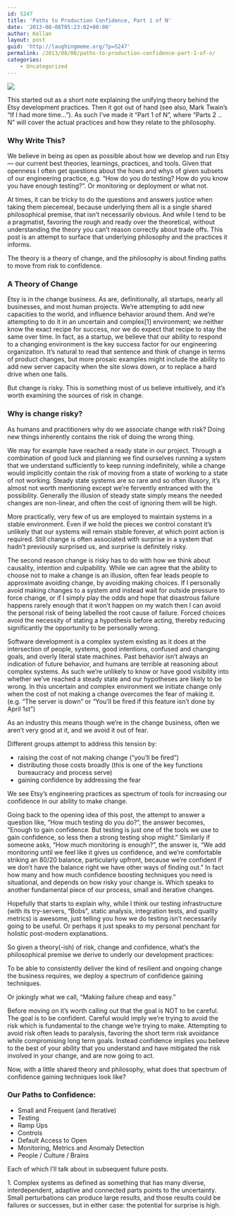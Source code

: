 ```yaml
---
id: 5247
title: 'Paths to Production Confidence, Part 1 of N'
date: '2013-08-08T05:23:02+00:00'
author: Kellan
layout: post
guid: 'http://laughingmeme.org/?p=5247'
permalink: /2013/08/08/paths-to-production-confidence-part-1-of-n/
categories:
    - Uncategorized
---
```


[![](http://kellanio.photos.s3.amazonaws.com/1/photos/7e/1a/48/78/8093795204_10672eb0c4_z.jpg)](http://photos.kellan.io/photos/51035734193@N01/8093795204/)

This started out as a short note explaining the unifying theory behind the Etsy development practices. Then it got out of hand (see also, Mark Twain’s “If I had more time…”). As such I’ve made it “Part 1 of N”, where “Parts 2 .. N” will cover the actual practices and how they relate to the philosophy.

### Why Write This?

We believe in being as open as possible about how we develop and run Etsy — our current best theories, learnings, practices, and tools. Given that openness I often get questions about the hows and whys of given subsets of our engineering practice, e.g. “How do you do testing? How do you know you have enough testing?”. Or monitoring or deployment or what not.

At times, it can be tricky to do the questions and answers justice when taking them piecemeal, because underlying them all is a single shared philosophical premise, that isn’t necessarily obvious. And while I tend to be a pragmatist, favoring the rough and ready over the theoretical, without understanding the theory you can’t reason correctly about trade offs. This post is an attempt to surface that underlying philosophy and the practices it informs.

The theory is a theory of change, and the philosophy is about finding paths to move from risk to confidence.

### A Theory of Change

Etsy is in the change business. As are, definitionally, all startups, nearly all businesses, and most human projects. We’re attempting to add new capacities to the world, and influence behavior around them. And we’re attempting to do it in an uncertain and complex\[1\] environment; we neither know the exact recipe for success, nor we do expect that recipe to stay the same over time. In fact, as a startup, we believe that our ability to respond to a changing environment is the key success factor for our engineering organization. It’s natural to read that sentence and think of change in terms of product changes, but more prosaic examples might include the ability to add new server capacity when the site slows down, or to replace a hard drive when one fails.

But change is risky. This is something most of us believe intuitively, and it’s worth examining the sources of risk in change.

### Why is change risky?

As humans and practitioners why do we associate change with risk? Doing new things inherently contains the risk of doing the wrong thing.

We may for example have reached a ready state in our project. Through a combination of good luck and planning we find ourselves running a system that we understand sufficiently to keep running indefinitely, while a change would implicitly contain the risk of moving from a state of working to a state of not working. Steady state systems are so rare and so often illusory, it’s almost not worth mentioning except we’re fervently entranced with the possibility. Generally the illusion of steady state simply means the needed changes are non-linear, and often the cost of ignoring them will be high.

More practically, very few of us are employed to maintain systems in a stable environment. Even if we hold the pieces we control constant it’s unlikely that our systems will remain stable forever, at which point action is required. Still change is often associated with surprise in a system that hadn’t previously surprised us, and surprise is definitely risky.

The second reason change is risky has to do with how we think about causality, intention and culpability. While we can agree that the ability to choose not to make a change is an illusion, often fear leads people to approximate avoiding change, by avoiding making choices. If I personally avoid making changes to a system and instead wait for outside pressure to force change, or if I simply play the odds and hope that disastrous failure happens rarely enough that it won’t happen on my watch then I can avoid the personal risk of being labelled the root cause of failure. Forced choices avoid the necessity of stating a hypothesis before acting, thereby reducing significantly the opportunity to be personally wrong.

Software development is a complex system existing as it does at the intersection of people, systems, good intentions, confused and changing goals, and overly literal state machines. Past behavior isn’t always an indication of future behavior, and humans are terrible at reasoning about complex systems. As such we’re unlikely to know or have good visibility into whether we’ve reached a steady state and our hypotheses are likely to be wrong. In this uncertain and complex environment we initiate change only when the cost of not making a change overcomes the fear of making it. (e.g. “The server is down” or “You’ll be fired if this feature isn’t done by April 1st”)

As an industry this means though we’re in the change business, often we aren’t very good at it, and we avoid it out of fear.

Different groups attempt to address this tension by:

- raising the cost of not making change (“you’ll be fired”)
- distributing those costs broadly (this is one of the key functions bureaucracy and process serve)
- gaining confidence by addressing the fear

We see Etsy’s engineering practices as spectrum of tools for increasing our confidence in our ability to make change.

Going back to the opening idea of this post, the attempt to answer a question like, “How much testing do you do?”, the answer becomes, “Enough to gain confidence. But testing is just one of the tools we use to gain confidence, so less then a strong testing shop might.” Similarly if someone asks, “How much monitoring is enough?”, the answer is, “We add monitoring until we feel like it gives us confidence, and we’re comfortable striking an 80/20 balance, particularly upfront, because we’re confident if we don’t have the balance right we have other ways of finding out.” In fact how many and how much confidence boosting techniques you need is situational, and depends on how risky your change is. Which speaks to another fundamental piece of our process, small and iterative changes.

Hopefully that starts to explain why, while I think our testing infrastructure (with its try-servers, “Bobs”, static analysis, integration tests, and quality metrics) is awesome, just telling you how we do testing isn’t necessarily going to be useful. Or perhaps it just speaks to my personal penchant for holistic post-modern explanations.

So given a theory(-ish) of risk, change and confidence, what’s the philosophical premise we derive to underly our development practices:

To be able to consistently deliver the kind of resilient and ongoing change the business requires, we deploy a spectrum of confidence gaining techniques.

Or jokingly what we call, “Making failure cheap and easy.”

Before moving on it’s worth calling out that the goal is NOT to be careful. The goal is to be confident. Careful would imply we’re trying to avoid the risk which is fundamental to the change we’re trying to make. Attempting to avoid risk often leads to paralysis, favoring the short term risk avoidance while compromising long term goals. Instead confidence implies you believe to the best of your ability that you understand and have mitigated the risk involved in your change, and are now going to act.

Now, with a little shared theory and philosophy, what does that spectrum of confidence gaining techniques look like?

### Our Paths to Confidence:

- Small and Frequent (and Iterative)
- Testing
- Ramp Ups
- Controls
- Default Access to Open
- Monitoring, Metrics and Anomaly Detection
- People / Culture / Brains

Each of which I’ll talk about in subsequent future posts.

  
  
1\. Complex systems as defined as something that has many diverse, interdependent, adaptive and connected parts points to the uncertainty. Small perturbations can produce large results, and those results could be failures or successes, but in either case: the potential for surprise is high.